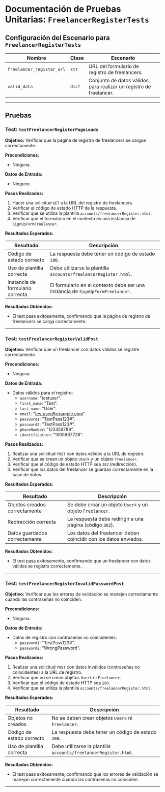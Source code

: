# Documentación de Pruebas Unitarias: `FreelancerRegisterTests`

## Configuración del Escenario para `FreelancerRegisterTests`

| Nombre                     | Clase                | Escenario                                                              |
|----------------------------|----------------------|------------------------------------------------------------------------|
| `freelancer_register_url`  | `str`                | URL del formulario de registro de freelancers.                        |
| `valid_data`               | `dict`              | Conjunto de datos válidos para realizar un registro de freelancer.     |

---

## Pruebas

### Test: `testFreelancerRegisterPageLoads`

**Objetivo:** Verificar que la página de registro de freelancers se cargue correctamente.

**Precondiciones:**
- Ninguna.

**Datos de Entrada:**
- Ninguno.

**Pasos Realizados:**
1. Hacer una solicitud `GET` a la URL del registro de freelancers.
2. Verificar el código de estado HTTP de la respuesta.
3. Verificar que se utiliza la plantilla `accounts/freelancerRegister.html`.
4. Verificar que el formulario en el contexto es una instancia de `SignUpFormFreelancer`.

**Resultados Esperados:**

| **Resultado**                | **Descripción**                                                   |
|------------------------------|-------------------------------------------------------------------|
| Código de estado correcto     | La respuesta debe tener un código de estado `200`.               |
| Uso de plantilla correcta     | Debe utilizarse la plantilla `accounts/freelancerRegister.html`. |
| Instancia de formulario correcta | El formulario en el contexto debe ser una instancia de `SignUpFormFreelancer`. |

**Resultados Obtenidos:**
- El test pasa exitosamente, confirmando que la página de registro de freelancers se carga correctamente.

---

### Test: `testFreelancerRegisterValidPost`

**Objetivo:** Verificar que un freelancer con datos válidos se registre correctamente.

**Precondiciones:**
- Ninguna.

**Datos de Entrada:**
- Datos válidos para el registro:
  - `username`: "testuser".
  - `first_name`: "Test".
  - `last_name`: "User".
  - `email`: "testuser@example.com".
  - `password1`: "TestPass123#".
  - `password2`: "TestPass123#".
  - `phoneNumber`: "123456789".
  - `identification`: "1005967728".

**Pasos Realizados:**
1. Realizar una solicitud `POST` con datos válidos a la URL de registro.
2. Verificar que se crean un objeto `Userk` y un objeto `Freelancer`.
3. Verificar que el código de estado HTTP sea `302` (redirección).
4. Verificar que los datos del freelancer se guardan correctamente en la base de datos.

**Resultados Esperados:**

| **Resultado**                | **Descripción**                                                   |
|------------------------------|-------------------------------------------------------------------|
| Objetos creados correctamente | Se debe crear un objeto `Userk` y un objeto `Freelancer`.        |
| Redirección correcta          | La respuesta debe redirigir a una página (código `302`).         |
| Datos guardados correctamente | Los datos del freelancer deben coincidir con los datos enviados. |

**Resultados Obtenidos:**
- El test pasa exitosamente, confirmando que un freelancer con datos válidos se registra correctamente.

---

### Test: `testFreelancerRegisterInvalidPasswordPost`

**Objetivo:** Verificar que los errores de validación se manejen correctamente cuando las contraseñas no coinciden.

**Precondiciones:**
- Ninguna.

**Datos de Entrada:**
- Datos de registro con contraseñas no coincidentes:
  - `password1`: "TestPass123#".
  - `password2`: "WrongPassword".

**Pasos Realizados:**
1. Realizar una solicitud `POST` con datos inválidos (contraseñas no coincidentes) a la URL de registro.
2. Verificar que no se crean objetos `Userk` ni `Freelancer`.
3. Verificar que el código de estado HTTP sea `200`.
4. Verificar que se utiliza la plantilla `accounts/freelancerRegister.html`.

**Resultados Esperados:**

| **Resultado**                | **Descripción**                                                   |
|------------------------------|-------------------------------------------------------------------|
| Objetos no creados            | No se deben crear objetos `Userk` ni `Freelancer`.               |
| Código de estado correcto     | La respuesta debe tener un código de estado `200`.               |
| Uso de plantilla correcta     | Debe utilizarse la plantilla `accounts/freelancerRegister.html`. |

**Resultados Obtenidos:**
- El test pasa exitosamente, confirmando que los errores de validación se manejan correctamente cuando las contraseñas no coinciden.

---
